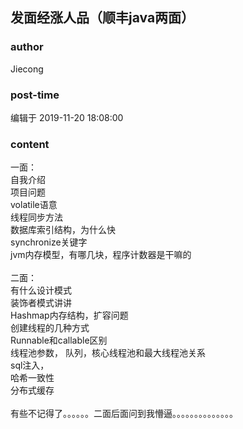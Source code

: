## 发面经涨人品（顺丰java两面）
### author 
Jiecong
### post-time 

编辑于  2019-11-20 18:08:00
### content 
<div class="post-topic-des nc-post-content">
 <div>
  一面：
 </div>
 <div>
  自我介绍
 </div>
 <div>
  项目问题
 </div>
 <div>
  volatile语意
 </div>
 <div>
  线程同步方法
 </div>
 <div>
  数据库索引结构，为什么快
 </div>
 <div>
  synchronize关键字
 </div>
 <div>
  jvm内存模型，有哪几块，程序计数器是干嘛的
 </div>
 <div>
  <br/>
 </div>
 <div>
  二面：
 </div>
 <div>
  有什么设计模式
 </div>
 <div>
  装饰者模式讲讲
 </div>
 <div>
  Hashmap内存结构，扩容问题
 </div>
 <div>
  创建线程的几种方式
 </div>
 <div>
  Runnable和callable区别
 </div>
 <div>
  线程池参数， 队列，核心线程池和最大线程池关系
 </div>
 <div>
  sql注入，
 </div>
 <div>
  哈希一致性
 </div>
 <div>
  分布式缓存
 </div>
 <div>
  <br/>
 </div>
 <div>
  有些不记得了。。。。。。二面后面问到我懵逼。。。。。。。。。。。。。。
 </div>
 <div>
  <br/>
 </div>
</div>

